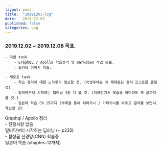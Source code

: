 ```yaml
---
layout: post
title:  "20191203-log"
date:   2019-12-03
published: false
categories: Log
---
```


### 2019.12.02 ~ 2019.12.08 목표.
    - 미완 task
        - GraphQL / Apollo 학습정리 및 markdown 작업 완료.
        - 딥러닝 이어서 학습.

    - 새로운 task
        - 학습 정리에 대한 노하우가 필요할 것. (이번주에는 꼭 제대로된 정리 포스트를 올릴 것)
        - 밑바닥부터 시작하는 딥러닝 1권 다 볼 것. (이해안가서 복습을 하더라도 꼭 끝까지 볼 것.)
        - 일본어 학습 Ch 15까지 (부록을 통해 히라가나 / 가타가나를 외우고 글자를 보면서 학습할 것)

Graphql / Apollo 정리  
    - 진행사항 없음  
밑바닥부터 시작하는 딥러닝 (~ p235)  
    - 합성곱 신경망(CNN) 학습중  
일본어 학습 (chapter~12까지)  